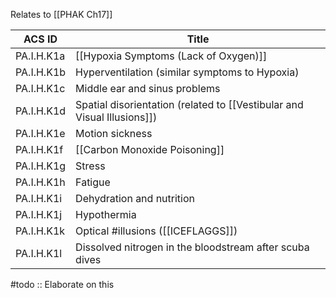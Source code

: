 Relates to [[PHAK Ch17]]

| ACS ID     | Title                                                   |
| ---------- | ------------------------------------------------------- |
| PA.I.H.K1a | [[Hypoxia Symptoms (Lack of Oxygen)]]                                                 |
| PA.I.H.K1b | Hyperventilation (similar symptoms to Hypoxia)                                        |
| PA.I.H.K1c | Middle ear and sinus problems                           |
| PA.I.H.K1d | Spatial disorientation (related to [[Vestibular and Visual Illusions]])                                 |
| PA.I.H.K1e | Motion sickness                                         |
| PA.I.H.K1f | [[Carbon Monoxide Poisoning]]                               |
| PA.I.H.K1g | Stress                                                  |
| PA.I.H.K1h | Fatigue                                                 |
| PA.I.H.K1i | Dehydration and nutrition                               |
| PA.I.H.K1j | Hypothermia                                             |
| PA.I.H.K1k | Optical #illusions ([[ICEFLAGGS]])                                       |
| PA.I.H.K1l | Dissolved nitrogen in the bloodstream after scuba dives |

#todo :: Elaborate on this

